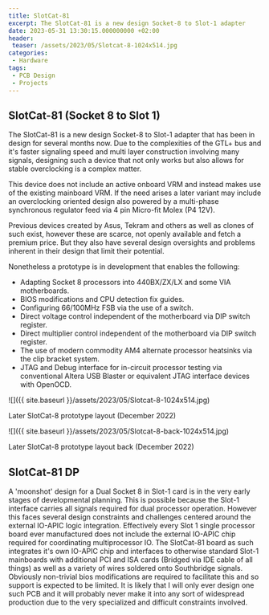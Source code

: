 ```yaml
---
title: SlotCat-81
excerpt: The SlotCat-81 is a new design Socket-8 to Slot-1 adapter
date: 2023-05-31 13:30:15.000000000 +02:00
header:
 teaser: /assets/2023/05/Slotcat-8-1024x514.jpg
categories: 
 - Hardware
tags: 
 - PCB Design
 - Projects
---
```


SlotCat-81 (Socket 8 to Slot 1)
-------------------------------

The SlotCat-81 is a new design Socket-8 to Slot-1 adapter that has been in design for several months now. Due to the complexities of the GTL+ bus and it's faster signaling speed and multi layer construction involving many signals, designing such a device that not only works but also allows for stable overclocking is a complex matter.

This device does not include an active onboard VRM and instead makes use of the existing mainboard VRM. If the need arises a later variant may include an overclocking oriented design also powered by a multi-phase synchronous regulator feed via 4 pin Micro-fit Molex (P4 12V).

Previous devices created by Asus, Tekram and others as well as clones of such exist, however these are scarce, not openly available and fetch a premium price. But they also have several design oversights and problems inherent in their design that limit their potential.

Nonetheless a prototype is in development that enables the following:

*   Adapting Socket 8 processors into 440BX/ZX/LX and some VIA motherboards.
*   BIOS modifications and CPU detection fix guides.
*   Configuring 66/100MHz FSB via the use of a switch.
*   Direct voltage control independent of the motherboard via DIP switch register.
*   Direct multiplier control independent of the motherboard via DIP switch register.
*   The use of modern commodity AM4 alternate processor heatsinks via the clip bracket system.
*   JTAG and Debug interface for in-circuit processor testing via conventional Altera USB Blaster or equivalent JTAG interface devices with OpenOCD.

![]({{ site.baseurl }}/assets/2023/05/Slotcat-8-1024x514.jpg)  

Later SlotCat-8 prototype layout (December 2022)

![]({{ site.baseurl }}/assets/2023/05/Slotcat-8-back-1024x514.jpg)  

Later SlotCat-8 prototype layout back (December 2022)

SlotCat-81 DP
-------------

A 'moonshot' design for a Dual Socket 8 in Slot-1 card is in the very early stages of developmental planning. This is possible because the Slot-1 interface carries all signals required for dual processor operation. However this faces several design constraints and challenges centered around the external IO-APIC logic integration. Effectively every Slot 1 single processor board ever manufactured does not include the external IO-APIC chip required for coordinating multiprocessor IO. The SlotCat-81 board as such integrates it's own IO-APIC chip and interfaces to otherwise standard Slot-1 mainboards with additional PCI and ISA cards (Bridged via IDE cable of all things) as well as a variety of wires soldered onto Southbridge signals. Obviously non-trivial bios modifications are required to facilitate this and so support is expected to be limited. It is likely that I will only ever design one such PCB and it will probably never make it into any sort of widespread production due to the very specialized and difficult constraints involved.